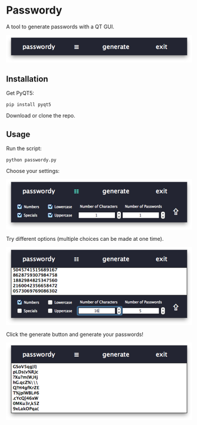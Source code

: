 <link rel="apple-touch-icon" sizes="57x57" href="./assets/icons/apple-icon-57x57.png">
<link rel="apple-touch-icon" sizes="60x60" href="./assets/icons/apple-icon-60x60.png">
<link rel="apple-touch-icon" sizes="72x72" href="./assets/icons/apple-icon-72x72.png">
<link rel="apple-touch-icon" sizes="76x76" href="./assets/icons/apple-icon-76x76.png">
<link rel="apple-touch-icon" sizes="114x114" href="./assets/icons/apple-icon-114x114.png">
<link rel="apple-touch-icon" sizes="120x120" href="./assets/icons/apple-icon-120x120.png">
<link rel="apple-touch-icon" sizes="144x144" href="./assets/icons/apple-icon-144x144.png">
<link rel="apple-touch-icon" sizes="152x152" href="./assets/icons/apple-icon-152x152.png">
<link rel="apple-touch-icon" sizes="180x180" href="./assets/icons/apple-icon-180x180.png">
<link rel="icon" type="png" sizes="192x192"  href="./assets/icons/android-icon-192x192.png">
<link rel="icon" type="png" sizes="32x32" href="./assets/icons/favicon-32x32.png">
<link rel="icon" type="png" sizes="96x96" href="./assets/icons/favicon-96x96.png">
<link rel="icon" type="png" sizes="16x16" href="./assets/icons/favicon-16x16.png">
<link rel="manifest" href="./assets/icons/manifest.json">
<meta name="msapplication-TileColor" content="#ffffff">
<meta name="msapplication-TileImage" content="./assets/icons/ms-icon-144x144.png">
<meta name="theme-color" content="#ffffff">

# Passwordy

A tool to generate passwords with a QT GUI.
<p align='center'>
  <img src='https://github.com/BryceFury/passwordy/blob/master/assets/screenshots/passwordy_top_screenshot.png?raw=true' alt='passwordy menu screenshot'/>
</p>

## Installation

Get PyQT5:

    pip install pyqt5

Download or clone the repo.

## Usage

Run the script:

    python passwordy.py


Choose your settings:

<p align='center'>
  <img src='https://github.com/BryceFury/passwordy/blob/master/assets/screenshots/passwordy_menu_screenshot.png?raw=true' alt='passwordy menu screenshot'/>
</p>

Try different options (multiple choices can be made at one time).

<p align='center'>
  <img src='https://github.com/BryceFury/passwordy/blob/master/assets/screenshots/passwordy_settings_screenshot.png?raw=true' alt='passwordy settings screenshot'/>
</p>


Click the generate button and generate your passwords!

<p align='center'>
  <img src='https://github.com/BryceFury/passwordy/blob/master/assets/screenshots/passwordy_generate_screenshot.png?raw=true' alt='passwordy generated passwords screenshot'/>
</p>
